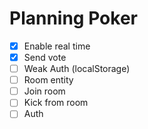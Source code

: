 # Planning Poker

- [x] Enable real time
- [x] Send vote
- [ ] Weak Auth (localStorage)
- [ ] Room entity
- [ ] Join room
- [ ] Kick from room
- [ ] Auth
